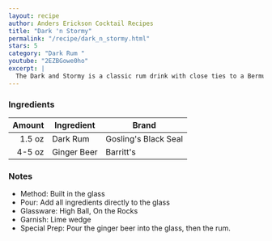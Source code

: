 ```yaml
---
layout: recipe
author: Anders Erickson Cocktail Recipes
title: "Dark 'n Stormy"
permalink: "/recipe/dark_n_stormy.html"
stars: 5
category: "Dark Rum "
youtube: "2EZBGowe0ho"
excerpt: |
  The Dark and Stormy is a classic rum drink with close ties to a Bermuda-based distillery that dates to 1806.
---
```


### Ingredients

| Amount | Ingredient  | Brand                |
| -----: | ----------- | -------------------- |
| 1.5 oz | Dark Rum    | Gosling's Black Seal |
| 4-5 oz | Ginger Beer | Barritt's            |

### Notes

- Method: Built in the glass
- Pour: Add all ingredients directly to the glass
- Glassware: High Ball, On the Rocks
- Garnish: Lime wedge
- Special Prep: Pour the ginger beer into the glass, then the rum.
